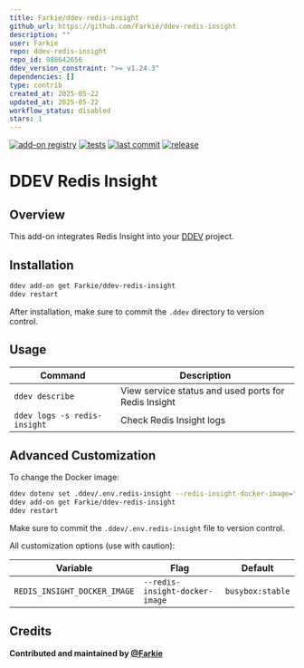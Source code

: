 ```yaml
---
title: Farkie/ddev-redis-insight
github_url: https://github.com/Farkie/ddev-redis-insight
description: ""
user: Farkie
repo: ddev-redis-insight
repo_id: 988642656
ddev_version_constraint: ">= v1.24.3"
dependencies: []
type: contrib
created_at: 2025-05-22
updated_at: 2025-05-22
workflow_status: disabled
stars: 1
---
```


[![add-on registry](https://img.shields.io/badge/DDEV-Add--on_Registry-blue)](https://addons.ddev.com)
[![tests](https://github.com/Farkie/ddev-redis-insight/actions/workflows/tests.yml/badge.svg?branch=main)](https://github.com/Farkie/ddev-redis-insight/actions/workflows/tests.yml?query=branch%3Amain)
[![last commit](https://img.shields.io/github/last-commit/Farkie/ddev-redis-insight)](https://github.com/Farkie/ddev-redis-insight/commits)
[![release](https://img.shields.io/github/v/release/Farkie/ddev-redis-insight)](https://github.com/Farkie/ddev-redis-insight/releases/latest)

# DDEV Redis Insight

## Overview

This add-on integrates Redis Insight into your [DDEV](https://ddev.com/) project.

## Installation

```bash
ddev add-on get Farkie/ddev-redis-insight
ddev restart
```

After installation, make sure to commit the `.ddev` directory to version control.

## Usage

| Command | Description |
| ------- | ----------- |
| `ddev describe` | View service status and used ports for Redis Insight |
| `ddev logs -s redis-insight` | Check Redis Insight logs |

## Advanced Customization

To change the Docker image:

```bash
ddev dotenv set .ddev/.env.redis-insight --redis-insight-docker-image="busybox:stable"
ddev add-on get Farkie/ddev-redis-insight
ddev restart
```

Make sure to commit the `.ddev/.env.redis-insight` file to version control.

All customization options (use with caution):

| Variable | Flag | Default |
| -------- | ---- | ------- |
| `REDIS_INSIGHT_DOCKER_IMAGE` | `--redis-insight-docker-image` | `busybox:stable` |

## Credits

**Contributed and maintained by [@Farkie](https://github.com/Farkie)**
